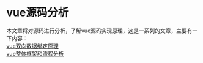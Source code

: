 # vue源码分析
本文章将对源码进行分析，了解vue源码实现原理，这是一系列的文章，主要有一下内容：<br>
[vue双向数据绑定原理](https://github.com/jackfxq/vue-source/issues/2) <br>
[vue整体框架和流程分析](https://github.com/jackfxq/vue-source/issues/1) <br>
